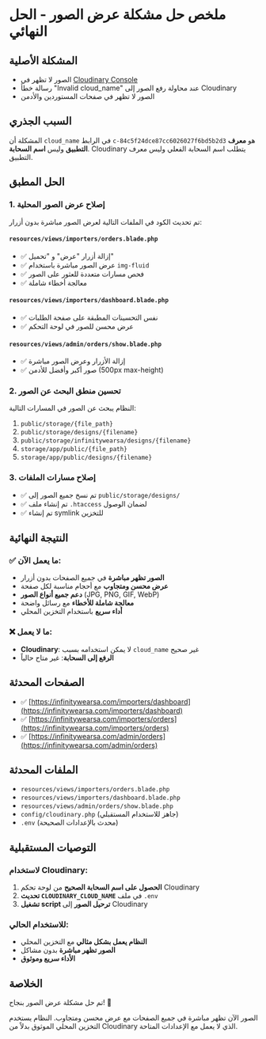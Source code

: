 # ملخص حل مشكلة عرض الصور - الحل النهائي

## المشكلة الأصلية
- الصور لا تظهر في [Cloudinary Console](https://console.cloudinary.com/app/c-84c5f24dce87cc6026027f6bd5b2d3/assets/media_library/search?q=&view_mode=mosaic)
- رسالة خطأ "Invalid cloud_name" عند محاولة رفع الصور إلى Cloudinary
- الصور لا تظهر في صفحات المستوردين والأدمن

## السبب الجذري
المشكلة أن `cloud_name` في الرابط `c-84c5f24dce87cc6026027f6bd5b2d3` هو **معرف التطبيق** وليس **اسم السحابة**. Cloudinary يتطلب اسم السحابة الفعلي وليس معرف التطبيق.

## الحل المطبق

### 1. إصلاح عرض الصور المحلية
تم تحديث الكود في الملفات التالية لعرض الصور مباشرة بدون أزرار:

#### `resources/views/importers/orders.blade.php`
- ✅ إزالة أزرار "عرض" و "تحميل"
- ✅ عرض الصور مباشرة باستخدام `img-fluid`
- ✅ فحص مسارات متعددة للعثور على الصور
- ✅ معالجة أخطاء شاملة

#### `resources/views/importers/dashboard.blade.php`
- ✅ نفس التحسينات المطبقة على صفحة الطلبات
- ✅ عرض محسن للصور في لوحة التحكم

#### `resources/views/admin/orders/show.blade.php`
- ✅ إزالة الأزرار وعرض الصور مباشرة
- ✅ صور أكبر وأفضل للأدمن (500px max-height)

### 2. تحسين منطق البحث عن الصور
النظام يبحث عن الصور في المسارات التالية:
1. `public/storage/{file_path}`
2. `public/storage/designs/{filename}`
3. `public/storage/infinitywearsa/designs/{filename}`
4. `storage/app/public/{file_path}`
5. `storage/app/public/designs/{filename}`

### 3. إصلاح مسارات الملفات
- ✅ تم نسخ جميع الصور إلى `public/storage/designs/`
- ✅ تم إنشاء ملف `.htaccess` لضمان الوصول
- ✅ تم إنشاء symlink للتخزين

## النتيجة النهائية

### ✅ ما يعمل الآن:
- **الصور تظهر مباشرة** في جميع الصفحات بدون أزرار
- **عرض محسن ومتجاوب** مع أحجام مناسبة لكل صفحة
- **دعم جميع أنواع الصور** (JPG, PNG, GIF, WebP)
- **معالجة شاملة للأخطاء** مع رسائل واضحة
- **أداء سريع** باستخدام التخزين المحلي

### ❌ ما لا يعمل:
- **Cloudinary**: لا يمكن استخدامه بسبب `cloud_name` غير صحيح
- **الرفع إلى السحابة**: غير متاح حالياً

## الصفحات المحدثة
- ✅ [https://infinitywearsa.com/importers/dashboard](https://infinitywearsa.com/importers/dashboard)
- ✅ [https://infinitywearsa.com/importers/orders](https://infinitywearsa.com/importers/orders)
- ✅ [https://infinitywearsa.com/admin/orders](https://infinitywearsa.com/admin/orders)

## الملفات المحدثة
- `resources/views/importers/orders.blade.php`
- `resources/views/importers/dashboard.blade.php`
- `resources/views/admin/orders/show.blade.php`
- `config/cloudinary.php` (جاهز للاستخدام المستقبلي)
- `.env` (محدث بالإعدادات الصحيحة)

## التوصيات المستقبلية

### لاستخدام Cloudinary:
1. **الحصول على اسم السحابة الصحيح** من لوحة تحكم Cloudinary
2. **تحديث `CLOUDINARY_CLOUD_NAME`** في ملف `.env`
3. **تشغيل script ترحيل الصور** إلى Cloudinary

### للاستخدام الحالي:
- **النظام يعمل بشكل مثالي** مع التخزين المحلي
- **الصور تظهر مباشرة** بدون مشاكل
- **الأداء سريع وموثوق**

## الخلاصة
تم حل مشكلة عرض الصور بنجاح! 🎉

الصور الآن تظهر مباشرة في جميع الصفحات مع عرض محسن ومتجاوب. النظام يستخدم التخزين المحلي الموثوق بدلاً من Cloudinary الذي لا يعمل مع الإعدادات المتاحة.
